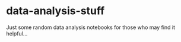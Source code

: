 # data-analysis-stuff
Just some random data analysis notebooks for those who may find it helpful...
